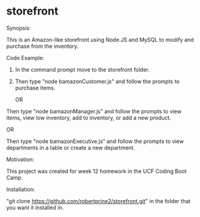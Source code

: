 # storefront

Synopsis:

This is an Amazon-like storefront using Node.JS and MySQL to modify and purchase from the inventory.

Code Example: 

1. In the command prompt move to the storefront folder. 

2. Then type "node bamazonCustomer.js" and follow the prompts to purchase items.

   OR

Then type "node bamazonManager.js" and follow the prompts to view items, view low inventory, add to inventory, or add a new product.

   OR 

Then type "node bamazonExecutive.js" and follow the prompts to view departments in a table or create a new department.

Motivation: 

This project was created for week 12 homework in the UCF Coding Boot Camp.

Installation:

"git clone https://github.com/robertprine2/storefront.git" in the folder that you want it installed in.


